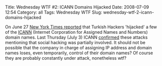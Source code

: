 Title: Wednesday WTF #2: ICANN Domains Hijacked
Date: 2008-07-09 12:54
Category: all
Tags: Wednesday WTF
Slug: wednesday-wtf-2-icann-domains-hijacked

On June 27 [New York Times reported][] that Turkish Hackers 'hijacked' a
few of the [ICANN][] (Internet Corporation for Assigned Names and
Numbers) domain names. Last Thursday (July 3) ICANN [confirmed][] these
attacks mentioning that social hacking was partially involved. It should
not be possible that the company in charge of assigning IP address and
domain names loses, even temporarily, control of their domain names? Of
course they are probably constantly under attack, nonetheless wtf?

  [New York Times reported]: http://www.nytimes.com/idg/IDG_852573C40069388000257475005F6F4D.html?ref=technology
  [ICANN]: http://icann.org/
  [confirmed]: http://icann.org/en/announcements/announcement-03jul08-en.htm

